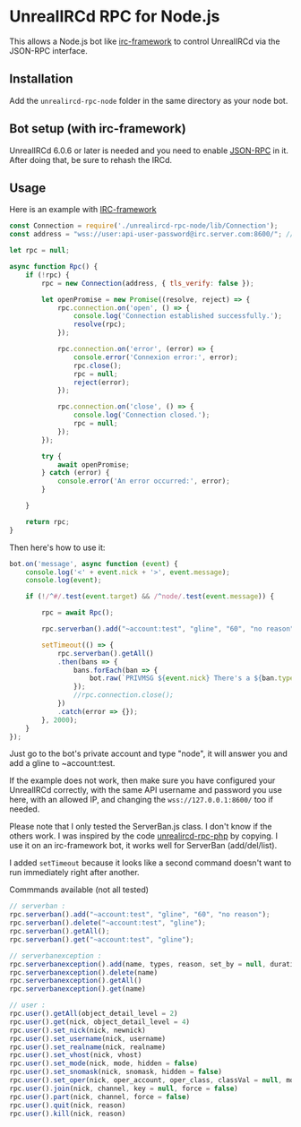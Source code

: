 UnrealIRCd RPC for Node.js
==============

This allows a Node.js bot like [irc-framework](https://github.com/kiwiirc/irc-framework) to control UnrealIRCd via the JSON-RPC interface.

Installation
------------
Add the `unrealircd-rpc-node` folder in the same directory as your node bot.
  

Bot setup (with irc-framework)
-----------------
UnrealIRCd 6.0.6 or later is needed and you need to enable
[JSON-RPC](https://www.unrealircd.org/docs/JSON-RPC) in it.
After doing that, be sure to rehash the IRCd.

Usage
-----
Here is an example with [IRC-framework](https://github.com/kiwiirc/irc-framework)
```js
const Connection = require('./unrealircd-rpc-node/lib/Connection');
const address = "wss://user:api-user-password@irc.server.com:8600/"; // Open the port in firewall for remote server

let rpc = null;

async function Rpc() {
    if (!rpc) {
        rpc = new Connection(address, { tls_verify: false });

        let openPromise = new Promise((resolve, reject) => {
            rpc.connection.on('open', () => {
                console.log('Connection established successfully.');
                resolve(rpc);
            });

            rpc.connection.on('error', (error) => {
                console.error('Connexion error:', error);
                rpc.close();
                rpc = null;
                reject(error);
            });

            rpc.connection.on('close', () => {
                console.log('Connection closed.');
                rpc = null;
            });
        });

        try {
            await openPromise;
        } catch (error) {
            console.error('An error occurred:', error);
        }

    }

    return rpc;
}
```

Then here's how to use it:
```js
bot.on('message', async function (event) {
	console.log('<' + event.nick + '>', event.message);
	console.log(event);

	if (!/^#/.test(event.target) && /^node/.test(event.message)) {

		rpc = await Rpc();

		rpc.serverban().add("~account:test", "gline", "60", "no reason");

		setTimeout(() => {
			rpc.serverban().getAll()
			.then(bans => {
				bans.forEach(ban => {
					bot.raw(`PRIVMSG ${event.nick} There's a ${ban.type} on ${ban.name}`);
				});
				//rpc.connection.close();
			})
			.catch(error => {});
		}, 2000);
	}
});
```
Just go to the bot's private account and type "node", it will answer you
and add a gline to ~account:test.

If the example does not work, then make sure you have configured your
UnrealIRCd correctly, with the same API username and password you use
here, with an allowed IP, and changing the `wss://127.0.0.1:8600/` too
if needed.

Please note that I only tested the ServerBan.js class. I don't know if the others work. 
I was inspired by the code [unrealircd-rpc-php](https://github.com/unrealircd/unrealircd-rpc-php) by copying.
I use it on an irc-framework bot, it works well for ServerBan (add/del/list).

I added `setTimeout` because it looks like a second command doesn't want to run immediately right after another.


Commmands available (not all tested)
```js
// serverban :
rpc.serverban().add("~account:test", "gline", "60", "no reason");
rpc.serverban().delete("~account:test", "gline");
rpc.serverban().getAll();
rpc.serverban().get("~account:test", "gline");

// serverbanexception :
rpc.serverbanexception().add(name, types, reason, set_by = null, duration = null)
rpc.serverbanexception().delete(name)
rpc.serverbanexception().getAll()
rpc.serverbanexception().get(name)

// user :
rpc.user().getAll(object_detail_level = 2)
rpc.user().get(nick, object_detail_level = 4)
rpc.user().set_nick(nick, newnick)
rpc.user().set_username(nick, username)
rpc.user().set_realname(nick, realname)
rpc.user().set_vhost(nick, vhost)
rpc.user().set_mode(nick, mode, hidden = false)
rpc.user().set_snomask(nick, snomask, hidden = false)
rpc.user().set_oper(nick, oper_account, oper_class, classVal = null, modes = null, snomask = null, vhost = null)
rpc.user().join(nick, channel, key = null, force = false)
rpc.user().part(nick, channel, force = false)
rpc.user().quit(nick, reason)
rpc.user().kill(nick, reason)

```
